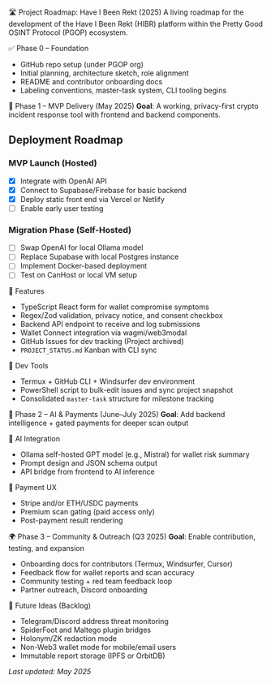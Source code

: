 🛣️ Project Roadmap: Have I Been Rekt (2025)
A living roadmap for the development of the Have I Been Rekt (HIBR) platform within the Pretty Good OSINT Protocol (PGOP) ecosystem.

✅ Phase 0 – Foundation
- GitHub repo setup (under PGOP org)
- Initial planning, architecture sketch, role alignment
- README and contributor onboarding docs
- Labeling conventions, master-task system, CLI tooling begins

🚀 Phase 1 – MVP Delivery (May 2025)
**Goal**: A working, privacy-first crypto incident response tool with frontend and backend components.

## Deployment Roadmap

### MVP Launch (Hosted)
- [x] Integrate with OpenAI API
- [x] Connect to Supabase/Firebase for basic backend
- [x] Deploy static front end via Vercel or Netlify
- [ ] Enable early user testing

### Migration Phase (Self-Hosted)
- [ ] Swap OpenAI for local Ollama model
- [ ] Replace Supabase with local Postgres instance
- [ ] Implement Docker-based deployment
- [ ] Test on CanHost or local VM setup

🎯 Features
- TypeScript React form for wallet compromise symptoms
- Regex/Zod validation, privacy notice, and consent checkbox
- Backend API endpoint to receive and log submissions
- Wallet Connect integration via wagmi/web3modal
- GitHub Issues for dev tracking (Project archived)
- `PROJECT_STATUS.md` Kanban with CLI sync

🧠 Dev Tools
- Termux + GitHub CLI + Windsurfer dev environment
- PowerShell script to bulk-edit issues and sync project snapshot
- Consolidated `master-task` structure for milestone tracking

🔮 Phase 2 – AI & Payments (June–July 2025)
**Goal**: Add backend intelligence + gated payments for deeper scan output

🧠 AI Integration
- Ollama self-hosted GPT model (e.g., Mistral) for wallet risk summary
- Prompt design and JSON schema output
- API bridge from frontend to AI inference

💸 Payment UX
- Stripe and/or ETH/USDC payments
- Premium scan gating (paid access only)
- Post-payment result rendering

🌍 Phase 3 – Community & Outreach (Q3 2025)
**Goal**: Enable contribution, testing, and expansion

- Onboarding docs for contributors (Termux, Windsurfer, Cursor)
- Feedback flow for wallet reports and scan accuracy
- Community testing + red team feedback loop
- Partner outreach, Discord onboarding

🧪 Future Ideas (Backlog)
- Telegram/Discord address threat monitoring
- SpiderFoot and Maltego plugin bridges
- Holonym/ZK redaction mode
- Non-Web3 wallet mode for mobile/email users
- Immutable report storage (IPFS or OrbitDB)

_Last updated: May 2025_
